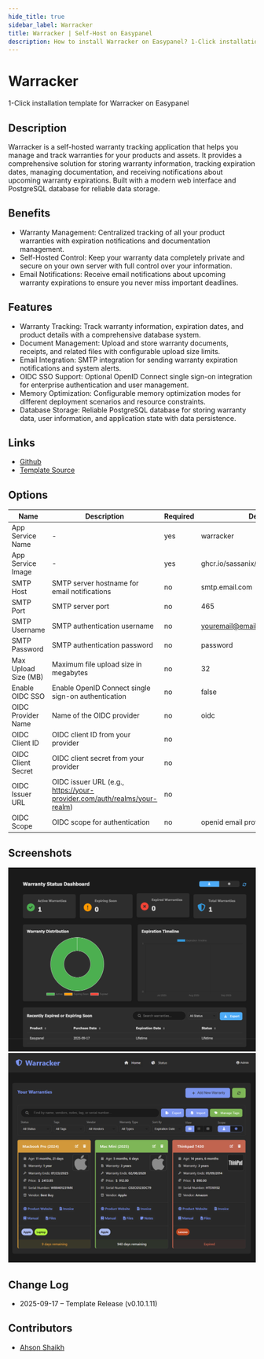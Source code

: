 ```yaml
---
hide_title: true
sidebar_label: Warracker
title: Warracker | Self-Host on Easypanel
description: How to install Warracker on Easypanel? 1-Click installation template for Warracker on Easypanel
---
```


<!-- generated -->

# Warracker

1-Click installation template for Warracker on Easypanel

## Description

Warracker is a self-hosted warranty tracking application that helps you manage and track warranties for your products and assets. It provides a comprehensive solution for storing warranty information, tracking expiration dates, managing documentation, and receiving notifications about upcoming warranty expirations. Built with a modern web interface and PostgreSQL database for reliable data storage.

## Benefits

- Warranty Management: Centralized tracking of all your product warranties with expiration notifications and documentation management.
- Self-Hosted Control: Keep your warranty data completely private and secure on your own server with full control over your information.
- Email Notifications: Receive email notifications about upcoming warranty expirations to ensure you never miss important deadlines.

## Features

- Warranty Tracking: Track warranty information, expiration dates, and product details with a comprehensive database system.
- Document Management: Upload and store warranty documents, receipts, and related files with configurable upload size limits.
- Email Integration: SMTP integration for sending warranty expiration notifications and system alerts.
- OIDC SSO Support: Optional OpenID Connect single sign-on integration for enterprise authentication and user management.
- Memory Optimization: Configurable memory optimization modes for different deployment scenarios and resource constraints.
- Database Storage: Reliable PostgreSQL database for storing warranty data, user information, and application state with data persistence.

## Links

- [Github](https://github.com/sassanix/warracker)
- [Template Source](https://github.com/easypanel-io/templates/tree/main/templates/warracker)

## Options

Name | Description | Required | Default Value
-|-|-|-
App Service Name | - | yes | warracker
App Service Image | - | yes | ghcr.io/sassanix/warracker/main:0.10.1.11
SMTP Host | SMTP server hostname for email notifications | no | smtp.email.com
SMTP Port | SMTP server port | no | 465
SMTP Username | SMTP authentication username | no | youremail@email.com
SMTP Password | SMTP authentication password | no | password
Max Upload Size (MB) | Maximum file upload size in megabytes | no | 32
Enable OIDC SSO | Enable OpenID Connect single sign-on authentication | no | false
OIDC Provider Name | Name of the OIDC provider | no | oidc
OIDC Client ID | OIDC client ID from your provider | no | 
OIDC Client Secret | OIDC client secret from your provider | no | 
OIDC Issuer URL | OIDC issuer URL (e.g., https://your-provider.com/auth/realms/your-realm) | no | 
OIDC Scope | OIDC scope for authentication | no | openid email profile

## Screenshots

![Warracker Screenshot](./assets/screenshot.png)
![Warracker Screenshot](./assets/screenshot1.png)

## Change Log

- 2025-09-17 – Template Release (v0.10.1.11)

## Contributors

- [Ahson Shaikh](https://github.com/Ahson-Shaikh)
